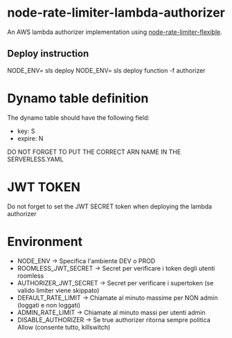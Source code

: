 # node-rate-limiter-lambda-authorizer
An AWS lambda authorizer implementation using [node-rate-limiter-flexible](https://github.com/animir/node-rate-limiter-flexible).

## Deploy instruction
NODE_ENV=<env> sls deploy
NODE_ENV=<env> sls deploy function -f authorizer

# Dynamo table definition 
The dynamo table should have the following field:
- key: S
- expire: N

DO NOT FORGET TO PUT THE CORRECT ARN NAME IN THE SERVERLESS.YAML

# JWT TOKEN
Do not forget to set the JWT SECRET token when deploying the lambda authorizer

# Environment
- NODE_ENV -> Specifica l'ambiente DEV o PROD
- ROOMLESS_JWT_SECRET -> Secret per verificare i token degli utenti roomless
- AUTHORIZER_JWT_SECRET -> Secret per verificare i supertoken (se valido limiter viene skippato)
- DEFAULT_RATE_LIMIT -> Chiamate al minuto massime per NON admin (loggati e non loggati)
- ADMIN_RATE_LIMIT -> Chiamate al minuto massi per utenti admin
- DISABLE_AUTHORIZER -> Se true authorizer ritorna sempre politica Allow (consente tutto, killswitch)